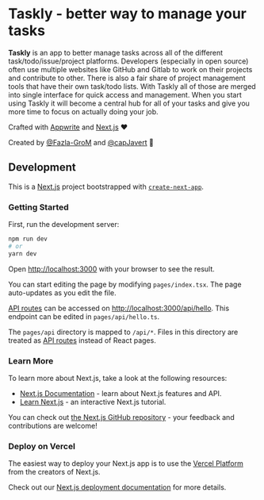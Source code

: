 # Taskly - better way to manage your tasks

**Taskly** is an app to better manage tasks across all of the different task/todo/issue/project platforms. Developers (especially in open source) often use multiple websites like GitHub and Gitlab to work on their projects and contribute to other. There is also a fair share of project management tools that have their own task/todo lists. With Taskly all of those are merged into single interface for quick access and management. When you start using Taskly it will become a central hub for all of your tasks and give you more time to focus on actually doing your job. 

Crafted with [Appwrite](https://appwrite.io) and [Next.js](https://nextjs.org/) ❤️

Created by [@Fazla-GroM](https://github.com/Fazla-GroM) and [@capJavert](https://github.com/capJavert) 🌈

## Development

This is a [Next.js](https://nextjs.org/) project bootstrapped with [`create-next-app`](https://github.com/vercel/next.js/tree/canary/packages/create-next-app).

### Getting Started

First, run the development server:

```bash
npm run dev
# or
yarn dev
```

Open [http://localhost:3000](http://localhost:3000) with your browser to see the result.

You can start editing the page by modifying `pages/index.tsx`. The page auto-updates as you edit the file.

[API routes](https://nextjs.org/docs/api-routes/introduction) can be accessed on [http://localhost:3000/api/hello](http://localhost:3000/api/hello). This endpoint can be edited in `pages/api/hello.ts`.

The `pages/api` directory is mapped to `/api/*`. Files in this directory are treated as [API routes](https://nextjs.org/docs/api-routes/introduction) instead of React pages.

### Learn More

To learn more about Next.js, take a look at the following resources:

- [Next.js Documentation](https://nextjs.org/docs) - learn about Next.js features and API.
- [Learn Next.js](https://nextjs.org/learn) - an interactive Next.js tutorial.

You can check out [the Next.js GitHub repository](https://github.com/vercel/next.js/) - your feedback and contributions are welcome!

### Deploy on Vercel

The easiest way to deploy your Next.js app is to use the [Vercel Platform](https://vercel.com/new?utm_medium=default-template&filter=next.js&utm_source=create-next-app&utm_campaign=create-next-app-readme) from the creators of Next.js.

Check out our [Next.js deployment documentation](https://nextjs.org/docs/deployment) for more details.
